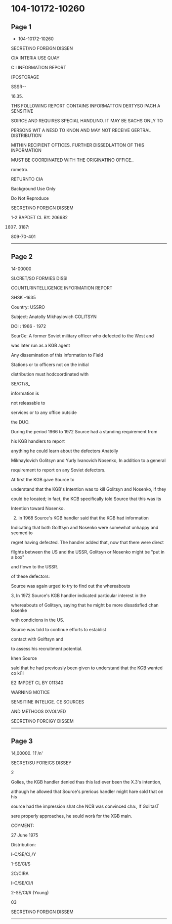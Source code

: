 # 104-10172-10260

## Page 1

- 104-10172-10260

SECRET/NO FOREIGN DISSEN

CIA INTERIA USE QUAY

C I INFORMATION REPORT

[POSTORAGE

SSSR--

16.35.

THS FOLLOWING REPORT CONTAINS INFORMATTON DERTYSO PACH A SENSITIVE

SOIRCE AND REQUIRES SPECIAL HANDLINO. IT MAY BE SACHS ONLY TO

PERSONS WIT A NESD TO KNON AND MAY NOT RECEIVE GERTRAL DISTRIBUTION

MITHIN RECIPIENT OFTICES. FURTHER DISSEDLATTON OF THIS INPORMATION

MUST BE COORDINATED WITH THE ORIGINATINO OFFICE..

rometro.

RETURNTO CIA

Background Use Only

Do Not Reproduce

SECRET/NO FOREIGN DISSEM

1-2 BAPDET CL BY: 206682

1607. 3187:

809-70-401

---

## Page 2

14-00000

SI.CRET/SO FORMIES DISSI

COUNTLRINTELLIGENCE INFORMATION REPORT

SHSK -1635

Country: USSRO

Subject: Anatolly Mikhaylovich COLITSYN

DOl : 1966 - 1972

SourCe: A former Soviet military officer who defected to the West and

was later run as a KGB agent

Any dissemination of this information to Field

Stations or to officers not on the initial

distribution must hodcoordinated with

SE/CT/8_

information is

not releasable to

services or to any office outside

the DUO.

During the period 1966 to 1972 Source had a standing requirement from

his KGB handlers to report

anything he could learn about the defectors Anatolly

Mikhaylovich Golitsyn and Yurly Ivanovich Nosenko, In addition to a general

requirement to report on any Soviet defectors.

At first the KGB gave Source to

understand that the KGB's Intention was to kill Golitsyn and Nosenko, if they

could be located; in fact, the KCB specifically told Source that this was its

Intention toward Nosenko.

2. In 1968 Source's KGB handler said that the KGB had information

Indicating that both Golftsyn and Nosenko were somewhat unhappy and seemed to

regret having defected. The handler added that, now that there were direct

flIghts between the US and the USSR, Golitsyn or Nosenko might be "put in a box"

and flown to the USSR.

of these defectors:

Source was again urged to try to find out the whereabouts

3, In 1972 Source's KGB handler indicated particular interest in the

whereabouts of Golitsyn, saying that he might be more dissatisfied chan losenke

with condicions in the US.

Source was told to continue efforts to establist

contact with Golftsyn and

to assess his recruitment potential.

khen Source

sald that he had previously been given to understand that the KGB wanted co ki1l

E2 IMPDET CL BY 011340

WARNING MOTICE

SENSITINE INTELIGE. CE SOURCES

AND METHOOS IXVOLVED

SECRET/NO FORCIGY DISSEM

---

## Page 3

14,00000. 11'/n'

SECRET/SU FOREIGS DISSEY

2

Golies, the KGB handler denied thas this lad ever been the X.3's intention,

although he allowed that Source's prerious handler might hare sold that on his

source had the impression shat che NCB was convinced cha:, If GolitasT

sere properly approaches, he sould worà for the XGB main.

COYMENT:

27 June 1975

Distribution:

I-C/SE/CI,/Y

1-SE/CI/S

2C/CIRA

I-C/SE/CI/I

2-SE/CI/R (Young)

03

SECRET/NO FOREIGN DISSEM

---

